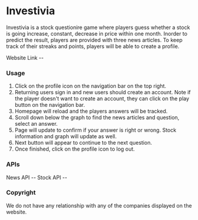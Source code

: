 # Investivia 

Investivia is a stock questionire game where players guess whether a stock is going increase, constant, decrease in price within one month. Inorder to predict the result, players are provided with three news articles. To keep track of their streaks and points, players will be able to create a profile. 

Website Link -- 
### Usage
1. Click on the profile icon on the navigation bar on the top right.
2. Returning users sign in and new users should create an account.
Note if the player doesn't want to create an account, they can click on the play button on the navigation bar.
3. Homepage will reload and the players answers will be tracked.
4. Scroll down below the graph to find the news articles and question, select an answer. 
5. Page will update to confirm if your answer is right or wrong. Stock information and graph will update as well.
6. Next button will appear to continue to the next question.
7. Once finished, click on the profile icon to log out. 
### APIs
 
News API --
Stock API -- 
### Copyright
We do not have any relationship with any of the companies displayed on the website. 




